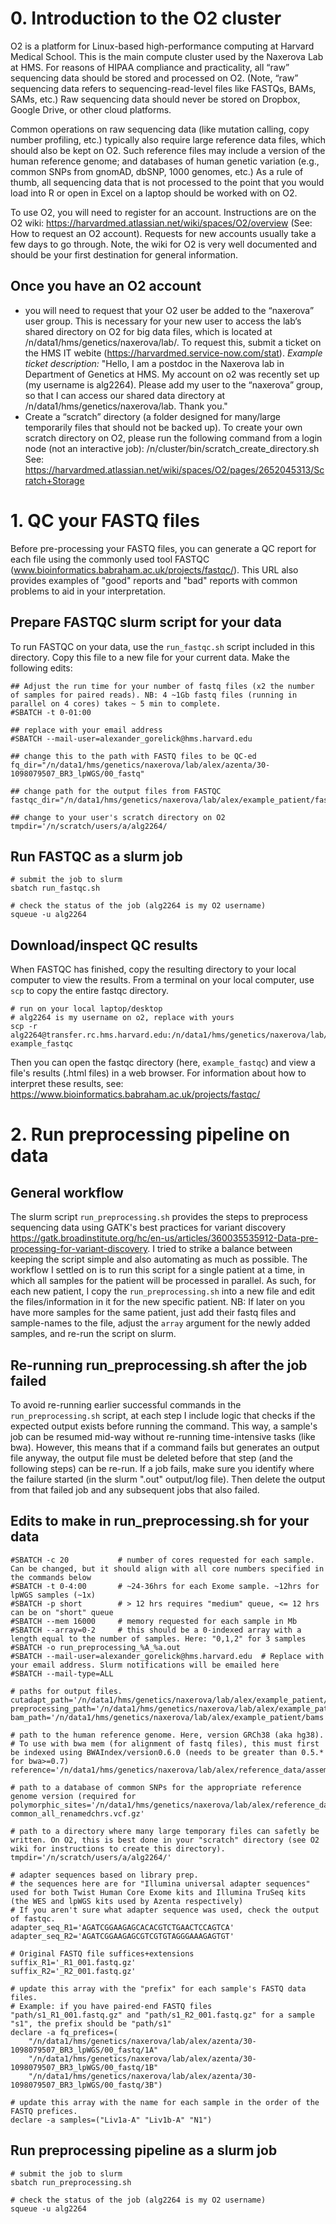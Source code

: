 # 0. Introduction to the O2 cluster
O2 is a platform for Linux-based high-performance computing at Harvard Medical School. This is the main compute cluster used by the Naxerova Lab at HMS. For reasons of HIPAA compliance and practicality, all “raw” sequencing data should be stored and processed on O2. (Note, “raw” sequencing data refers to sequencing-read-level files like FASTQs, BAMs, SAMs, etc.) Raw sequencing data should never be stored on Dropbox, Google Drive, or other cloud platforms. 

Common operations on raw sequencing data (like mutation calling, copy number profiling, etc.) typically also require large reference data files, which should also be kept on O2. Such reference files may include a version of the human reference genome; and databases of human genetic variation (e.g., common SNPs from gnomAD, dbSNP, 1000 genomes, etc.) As a rule of thumb, all sequencing data that is not processed to the point that you would load into R or open in Excel on a laptop should be worked with on O2. 

To use O2, you will need to register for an account. Instructions are on the O2 wiki: https://harvardmed.atlassian.net/wiki/spaces/O2/overview (See: How to request an O2 account). Requests for new accounts usually take a few days to go through. Note, the wiki for O2 is very well documented and should be your first destination for general information.

## Once you have an O2 account
*	you will need to request that your O2 user be added to the “naxerova” user group. This is necessary for your new user to access the lab’s shared directory on O2 for big data files, which is located at /n/data1/hms/genetics/naxerova/lab/. To request this, submit a ticket on the HMS IT webite (https://harvardmed.service-now.com/stat). _Example ticket description:_ "Hello, I am a postdoc in the Naxerova lab in Department of Genetics at HMS. My account on o2 was recently set up (my username is alg2264). Please add my user to the “naxerova” group, so that I can access our shared data directory at /n/data1/hms/genetics/naxerova/lab. Thank you."
* Create a “scratch” directory (a folder designed for many/large temporarily files that should not be backed up). To create your own scratch directory on O2, please run the following command from a login node (not an interactive job): /n/cluster/bin/scratch_create_directory.sh See: https://harvardmed.atlassian.net/wiki/spaces/O2/pages/2652045313/Scratch+Storage


# 1. QC your FASTQ files 
Before pre-processing your FASTQ files, you can generate a QC report for each file using the commonly used tool FASTQC (www.bioinformatics.babraham.ac.uk/projects/fastqc/). This URL also provides examples of "good" reports and "bad" reports with common problems to aid in your interpretation. 

## Prepare FASTQC slurm script for your data

To run FASTQC on your data, use the `run_fastqc.sh` script included in this directory. Copy this file to a new file for your current data. Make the following edits:
```
## Adjust the run time for your number of fastq files (x2 the number of samples for paired reads). NB: 4 ~1Gb fastq files (running in parallel on 4 cores) takes ~ 5 min to complete.
#SBATCH -t 0-01:00

## replace with your email address
#SBATCH --mail-user=alexander_gorelick@hms.harvard.edu

## change this to the path with FASTQ files to be QC-ed
fq_dir="/n/data1/hms/genetics/naxerova/lab/alex/azenta/30-1098079507_BR3_lpWGS/00_fastq"

## change path for the output files from FASTQC
fastqc_dir="/n/data1/hms/genetics/naxerova/lab/alex/example_patient/fastqc"

## change to your user's scratch directory on O2
tmpdir='/n/scratch/users/a/alg2264/
```

## Run FASTQC as a slurm job
```
# submit the job to slurm
sbatch run_fastqc.sh

# check the status of the job (alg2264 is my O2 username)
squeue -u alg2264
```

## Download/inspect QC results
When FASTQC has finished, copy the resulting directory to your local computer to view the results. From a terminal on your local computer, use `scp` to copy the entire fastqc directory. 
```
# run on your local laptop/desktop
# alg2264 is my username on o2, replace with yours
scp -r alg2264@transfer.rc.hms.harvard.edu:/n/data1/hms/genetics/naxerova/lab/alex/example_patient/fastqc example_fastqc
```
Then you can open the fastqc directory (here, `example_fastqc`) and view a file's results (.html files) in a web browser. For information about how to interpret these results, see: https://www.bioinformatics.babraham.ac.uk/projects/fastqc/


# 2. Run preprocessing pipeline on data

## General workflow
The slurm script `run_preprocessing.sh` provides the steps to preprocess sequencing data using GATK's best practices for variant discovery https://gatk.broadinstitute.org/hc/en-us/articles/360035535912-Data-pre-processing-for-variant-discovery. I tried to strike a balance between keeping the script simple and also automating as much as possible. The workflow I settled on is to run this script for a single patient at a time, in which all samples for the patient will be processed in parallel. As such, for each new patient, I copy the `run_preprocessing.sh` into a new file and edit the files/information in it for the new specific patient. NB: If later on you have more samples for the same patient, just add their fastq files and sample-names to the file, adjust the `array` argument for the newly added samples, and re-run the script on slurm.

## Re-running run_preprocessing.sh after the job failed
To avoid re-running earlier successful commands in the `run_preprocessing.sh` script, at each step I include logic that checks if the expected output exists before running the command. This way, a sample's job can be resumed mid-way without re-running time-intensive tasks (like bwa). However, this means that if a command fails but generates an output file anyway, the output file must be deleted before that step (and the following steps) can be re-run. If a job fails, make sure you identify where the failure started (in the slurm ".out" output/log file). Then delete the output from that failed job and any subsequent jobs that also failed.

## Edits to make in run_preprocessing.sh for your data
```#!/bin/bash
#SBATCH -c 20           # number of cores requested for each sample. Can be changed, but it should align with all core numbers specified in the commands below
#SBATCH -t 0-4:00       # ~24-36hrs for each Exome sample. ~12hrs for lpWGS samples (~1x)
#SBATCH -p short        # > 12 hrs requires "medium" queue, <= 12 hrs can be on "short" queue
#SBATCH --mem 16000     # memory requested for each sample in Mb
#SBATCH --array=0-2     # this should be a 0-indexed array with a length equal to the number of samples. Here: "0,1,2" for 3 samples
#SBATCH -o run_preprocessing_%A_%a.out
#SBATCH --mail-user=alexander_gorelick@hms.harvard.edu  # Replace with your email address. Slurm notifications will be emailed here
#SBATCH --mail-type=ALL

# paths for output files.
cutadapt_path='/n/data1/hms/genetics/naxerova/lab/alex/example_patient/cutadapt'
preprocessing_path='/n/data1/hms/genetics/naxerova/lab/alex/example_patient/preprocessing'
bam_path='/n/data1/hms/genetics/naxerova/lab/alex/example_patient/bams'

# path to the human reference genome. Here, version GRCh38 (aka hg38).
# To use with bwa mem (for alignment of fastq files), this must first be indexed using BWAIndex/version0.6.0 (needs to be greater than 0.5.* for bwa>=0.7)
reference='/n/data1/hms/genetics/naxerova/lab/alex/reference_data/assemblies/Homo_sapiens_NCBI_GRCh38/NCBI/GRCh38/Sequence/BWAIndex/genome.fa'

# path to a database of common SNPs for the appropriate reference genome version (required for
polymorphic_sites='/n/data1/hms/genetics/naxerova/lab/alex/reference_data/dbSNP/dbSNP_GRCh38/00-common_all_renamedchrs.vcf.gz'

# path to a directory where many large temporary files can safetly be written. On O2, this is best done in your "scratch" directory (see O2 wiki for instructions to create this directory).
tmpdir='/n/scratch/users/a/alg2264/'

# adapter sequences based on library prep.
# the sequences here are for "Illumina universal adapter sequences" used for both Twist Human Core Exome kits and Illumina TruSeq kits (the WES and lpWGS kits used by Azenta respectively)
# If you aren't sure what adapter sequence was used, check the output of fastqc.
adapter_seq_R1='AGATCGGAAGAGCACACGTCTGAACTCCAGTCA'
adapter_seq_R2='AGATCGGAAGAGCGTCGTGTAGGGAAAGAGTGT'

# Original FASTQ file suffices+extensions
suffix_R1='_R1_001.fastq.gz'
suffix_R2='_R2_001.fastq.gz'

# update this array with the "prefix" for each sample's FASTQ data files.
# Example: if you have paired-end FASTQ files "path/s1_R1_001.fastq.gz" and "path/s1_R2_001.fastq.gz" for a sample "s1", the prefix should be "path/s1"
declare -a fq_prefices=(
    "/n/data1/hms/genetics/naxerova/lab/alex/azenta/30-1098079507_BR3_lpWGS/00_fastq/1A"
    "/n/data1/hms/genetics/naxerova/lab/alex/azenta/30-1098079507_BR3_lpWGS/00_fastq/1B"
    "/n/data1/hms/genetics/naxerova/lab/alex/azenta/30-1098079507_BR3_lpWGS/00_fastq/3B")

# update this array with the name for each sample in the order of the FASTQ prefices.
declare -a samples=("Liv1a-A" "Liv1b-A" "N1")
```

## Run preprocessing pipeline as a slurm job
```
# submit the job to slurm
sbatch run_preprocessing.sh

# check the status of the job (alg2264 is my O2 username)
squeue -u alg2264
```

